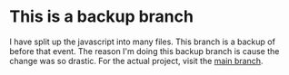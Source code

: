 # This is a backup branch
I have split up the javascript into many files. This branch is a backup of before that event.
The reason I'm doing this backup branch is cause the change was so drastic.
For the actual project, visit the [main branch](https://github.com/PixiIized/pix95/tree/main).
